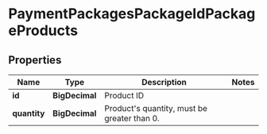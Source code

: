 

# PaymentPackagesPackageIdPackageProducts


## Properties

Name | Type | Description | Notes
------------ | ------------- | ------------- | -------------
**id** | **BigDecimal** | Product ID | 
**quantity** | **BigDecimal** | Product&#39;s quantity, must be greater than 0. | 



